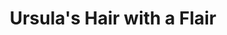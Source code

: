 ---
title: "Ursula's Hair with a Flair"
url: /chula-vista/ursulas-hair-with-a-flair/
shop: hairdresser
---